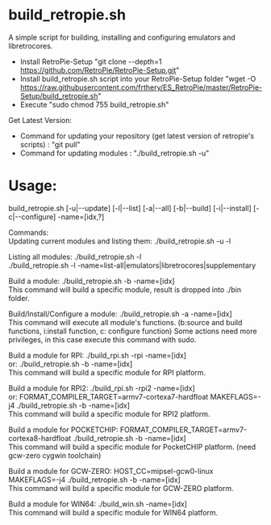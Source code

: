 build_retropie.sh
=================
A simple script for building, installing and configuring emulators and libretrocores.

- Install RetroPie-Setup "git clone --depth=1 https://github.com/RetroPie/RetroPie-Setup.git" 
- Install build_retropie.sh script into your RetroPie-Setup folder 
"wget -O https://raw.githubusercontent.com/frthery/ES_RetroPie/master/RetroPie-Setup/build_retropie.sh"
- Execute "sudo chmod 755 build_retropie.sh"

Get Latest Version:
- Command for updating your repository (get latest version of retropie's scripts) : "git pull"
- Command for updating modules : "./build_retropie.sh -u"

Usage:
======
build_retropie.sh [-u|--update] [-l|--list] [-a|--all] [-b|--build] [-i|--install] [-c|--configure] -name=[idx,?]

Commands:<br>
Updating current modules and listing them: ./build_retropie.sh -u -l<br>

Listing all modules: ./build_retropie.sh -l<br>
./build_retropie.sh -l -name=list-all|emulators|libretrocores|supplementary<br>

Build a module: ./build_retropie.sh -b -name=[idx]<br>
This command will build a specific module, result is dropped into ./bin folder.

Build/Install/Configure a module: ./build_retropie.sh -a -name=[idx]<br>
This command will execute all module's functions. (b:source and build functions, i:install function, c: configure function)
Some actions need more privileges, in this case execute this command with sudo.

Build a module for RPI: ./build_rpi.sh -rpi -name=[idx]<br>
or: ./build_retropie.sh -b -name=[idx]<br>
This command will build a specific module for RPI platform.

Build a module for RPI2: ./build_rpi.sh -rpi2 -name=[idx]<br>
or: FORMAT_COMPILER_TARGET=armv7-cortexa7-hardfloat MAKEFLAGS=-j4 ./build_retropie.sh -b -name=[idx]<br>
This command will build a specific module for RPI2 platform.

Build a module for POCKETCHIP: FORMAT_COMPILER_TARGET=armv7-cortexa8-hardfloat ./build_retropie.sh -b -name=[idx]<br>
This command will build a specific module for PocketCHIP platform. (need gcw-zero cygwin toolchain)

Build a module for GCW-ZERO: HOST_CC=mipsel-gcw0-linux MAKEFLAGS=-j4 ./build_retropie.sh -b -name=[idx]<br>
This command will build a specific module for GCW-ZERO platform.

Build a module for WIN64: ./build_win.sh -name=[idx]<br>
This command will build a specific module for WIN64 platform.
